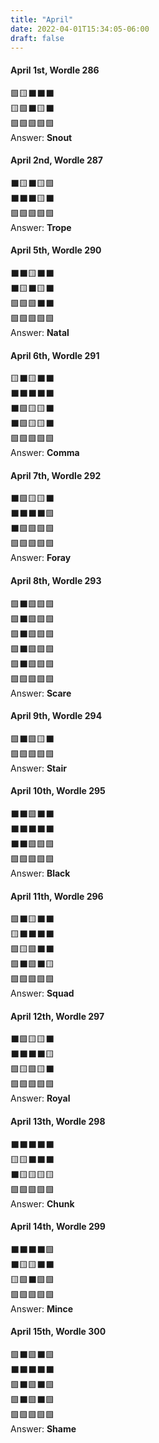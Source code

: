 ```yaml
---
title: "April"
date: 2022-04-01T15:34:05-06:00
draft: false
---
```


#### April 1st, Wordle 286

🟩🟨⬛⬛⬛ \
🟨🟩⬛🟨⬛ \
🟩🟩🟩🟩🟩 \
Answer: **Snout**

#### April 2nd, Wordle 287

⬛🟨⬛🟨🟩 \
⬛⬛⬛🟨⬛ \
🟩🟩🟩🟩🟩 \
Answer: **Trope**

#### April 5th, Wordle 290

⬛⬛🟨⬛⬛ \
⬛🟨⬛🟨⬛ \
🟩🟩🟩⬛⬛ \
🟩🟩🟩🟩🟩 \
Answer: **Natal**

#### April 6th, Wordle 291

🟨⬛🟨⬛⬛ \
⬛⬛⬛⬛⬛ \
⬛🟩🟨🟨⬛ \
⬛🟩🟨🟨⬛ \
🟩🟩🟩🟩🟩 \
Answer: **Comma**

#### April 7th, Wordle 292

⬛🟩🟨🟨⬛ \
⬛⬛⬛⬛🟩 \
⬛🟩🟩🟩🟩 \
🟩🟩🟩🟩🟩 \
Answer: **Foray**

#### April 8th, Wordle 293

🟩⬛🟩🟩🟩 \
🟩⬛🟩🟩🟩 \
🟩⬛🟩🟩🟩 \
🟩⬛🟩🟩🟩 \
🟩⬛🟩🟩🟩 \
🟩🟩🟩🟩🟩 \
Answer: **Scare**

#### April 9th, Wordle 294

🟩⬛🟩🟨⬛ \
🟩🟩🟩🟩🟩 \
Answer: **Stair**

#### April 10th, Wordle 295

⬛⬛🟩⬛⬛ \
⬛⬛⬛⬛⬛ \
⬛⬛🟩🟩🟩 \
🟩🟩🟩🟩🟩 \
Answer: **Black**

#### April 11th, Wordle 296

🟩⬛🟨⬛⬛ \
🟨⬛⬛⬛⬛ \
🟩🟨🟩⬛⬛ \
🟩⬛🟩⬛🟨 \
🟩🟩🟩🟩🟩 \
Answer: **Squad**

#### April 12th, Wordle 297

⬛🟩🟨🟨⬛ \
⬛⬛⬛⬛🟨 \
🟩🟨🟩🟨⬛ \
🟩🟩🟩🟩🟩 \
Answer: **Royal**

#### April 13th, Wordle 298

⬛⬛⬛⬛⬛ \
🟨🟨⬛⬛⬛ \
⬛🟨🟨🟨🟨 \
🟩🟩🟩🟩🟩 \
Answer: **Chunk**

#### April 14th, Wordle 299

⬛⬛⬛⬛🟩 \
⬛🟨🟨⬛⬛ \
🟨🟩⬛🟩🟩 \
🟩🟩🟩🟩🟩 \
Answer: **Mince**

#### April 15th, Wordle 300

🟩⬛🟩⬛🟩 \
⬛⬛⬛⬛⬛ \
🟩⬛🟩⬛🟩 \
🟩⬛🟩⬛🟩 \
🟩🟩🟩🟩🟩 \
Answer: **Shame**
